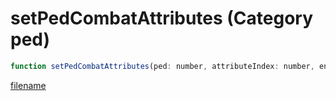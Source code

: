 # setPedCombatAttributes (Category ped)

```js
function setPedCombatAttributes(ped: number, attributeIndex: number, enabled: boolean): void
```

[filename](setPedCombatAttributes_m.md ':include')